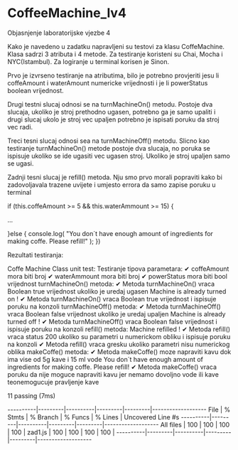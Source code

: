 # CoffeeMachine_lv4

Objasnjenje laboratorijske vjezbe 4

Kako je navedeno u zadatku napravljeni su testovi za klasu CoffeMachine. Klasa sadrzi 3 atributa i 4 metode.
Za testiranje koristeni su Chai, Mocha i NYC(Istambul). Za logiranje u terminal korisen je Sinon.

Prvo je izvrseno testiranje na atributima, bilo je potrebno provjeriti jesu li coffeAmount i waterAmount numericke vrijednosti i je li powerStatus boolean vrijednost. 

Drugi testni slucaj odnosi se na turnMachineOn() metodu. Postoje dva slucaja, ukoliko je stroj prethodno ugasen, potrebno ga je samo  upaliti i drugi slucaj ukolo 
je stroj vec upaljen potrebno je ispisati poruku da stroj vec radi.

Treci tesni slucaj odnosi sea na turnMachineOff() metodu. Slicno kao testiranje turnMachineOn() metode postoje dva slucaja, no poruka se ispisuje ukoliko se ide ugasiti vec ugasen stroj. Ukoliko je stroj upaljen samo se ugasi.

Zadnji tesni slucaj je refill() metoda. Nju smo prvo morali popraviti kako bi zadovoljavala trazene uvijete i umjesto errora da samo zapise poruku u terminal

if (this.coffeAmount >= 5 && this.waterAmmount >= 15) {

...

}else {
  console.log(
    "You don´t have enough amount of ingredients for making coffe. Please refill!"
  );
})


Rezultati testiranja:

Coffe Machine Class unit test:
    Testiranje tipova parametara:
      ✔ coffeAmount mora biti broj
      ✔ waterAmmount mora biti broj
      ✔ powerStatus mora biti bool vrijednost
    turnMachineOn() metoda:
      ✔ Metoda turnMachineOn() vraca Boolean true vrijednost ukoliko je uredaj ugasen
Machine is already turned on !
      ✔ Metoda turnMachineOn() vraca Boolean true vrijednost i ispisuje poruku na konzoli
    turnMachineOff() metoda:
      ✔ Metoda turnMachineOff() vraca Boolean false vrijednost ukoliko je uredaj upaljen
Machine is already turned off !
      ✔ Metoda turnMachineOff() vraca Boolean false vrijednost i ispisuje poruku na konzoli
    refill() metoda:
Machine refilled !
      ✔ Metoda refill() vraca status 200 ukoliko su parametri u numerickom obliku i ispisuje poruku na konzoli
      ✔ Metoda refill() vraca gresku ukoliko parametri nisu numerickog oblika
    makeCoffe() metoda:
      ✔ Metoda makeCoffe() moze napraviti kavu dok ima vise od 5g kave i 15 ml vode
You don´t have enough amount of ingredients for making coffe. Please refill!
      ✔ Metoda makeCoffe() vraca poruku da nije moguce napraviti kavu jer nemamo dovoljno vode ili kave teonemogucuje pravljenje kave


  11 passing (7ms)

----------|---------|----------|---------|---------|-------------------
File      | % Stmts | % Branch | % Funcs | % Lines | Uncovered Line #s
----------|---------|----------|---------|---------|-------------------
All files |     100 |      100 |     100 |     100 |
 zad1.js  |     100 |      100 |     100 |     100 |
----------|---------|----------|---------|---------|-------------------
